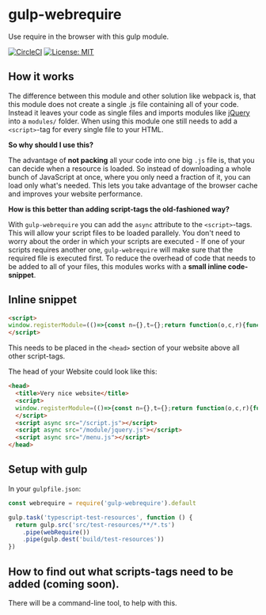 # gulp-webrequire

Use require in the browser with this gulp module.

[![CircleCI](https://circleci.com/gh/robojones/gulp-webrequire.svg?style=shield)](https://circleci.com/gh/robojones/gulp-webrequire)
[![License: MIT](https://img.shields.io/badge/License-MIT-yellow.svg)](https://opensource.org/licenses/MIT)

## How it works

The difference between this module and other solution like webpack is, that this module does not create a single .js file containing all of your code.
Instead it leaves your code as single files and imports modules like [jQuery](https://npmjs.com/package/jquery) into a `modules/` folder.
When using this module one still needs to add a `<script>`-tag for every single file to your HTML.

__So why should I use this?__

The advantage of __not packing__ all your code into one big `.js` file is, that you can decide when a resource is loaded.
So instead of downloading a whole bunch of JavaScript at once, where you only need a fraction of it, you can load only what's needed.
This lets you take advantage of the browser cache and improves your website performance.

__How is this better than adding script-tags the old-fashioned way?__

With `gulp-webrequire` you can add the `async` attribute to the `<script>`-tags.
This will allow your script files to be loaded parallely.
You don't need to worry about the order in which your scripts are executed - If one of your scripts requires another one,
`gulp-webrequire` will make sure that the required file is executed first.
To reduce the overhead of code that needs to be added to all of your files, this modules works with a __small inline code-snippet__.

## Inline snippet

```html
<script>
window.registerModule=(()=>{const n={},t={};return function(o,c,r){function e(n){u=u.filter(t=>t!==n)}function f(){u.length||function(){const o={exports:{}};r(o,o.exports,i),function(o){n[c]=o.exports,t[c]&&t[c].forEach(n=>n())}(o)}()}function i(t){const c=o.find(n=>n[0]===t)[1];return n[c]}let u=o.map(n=>n[1]);o.forEach(([o,c])=>{n[c]?e(c):function(n,o){t[n]||(t[n]=[]),t[n].push(o)}(c,()=>{e(c),f()})}),f()}})();
</script>
```

This needs to be placed in the `<head>` section of your website above all other script-tags.

The head of your Website could look like this:

```html
<head>
  <title>Very nice website</title>
  <script>
  window.registerModule=(()=>{const n={},t={};return function(o,c,r){function e(n){u=u.filter(t=>t!==n)}function f(){u.length||function(){const o={exports:{}};r(o,o.exports,i),function(o){n[c]=o.exports,t[c]&&t[c].forEach(n=>n())}(o)}()}function i(t){const c=o.find(n=>n[0]===t)[1];return n[c]}let u=o.map(n=>n[1]);o.forEach(([o,c])=>{n[c]?e(c):function(n,o){t[n]||(t[n]=[]),t[n].push(o)}(c,()=>{e(c),f()})}),f()}})();
  </script>
  <script async src="/script.js"></script>
  <script async src="/module/jquery.js"></script>
  <script async src="/menu.js"></script>
</head>
```

## Setup with gulp

In your `gulpfile.json`:

```javascript
const webrequire = require('gulp-webrequire').default

gulp.task('typescript-test-resources', function () {
  return gulp.src('src/test-resources/**/*.ts')
    .pipe(webRequire())
    .pipe(gulp.dest('build/test-resources'))
})
```

## How to find out what scripts-tags need to be added (coming soon).

There will be a command-line tool, to help with this.
